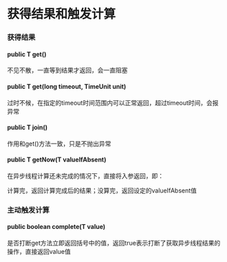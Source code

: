 # 获得结果和触发计算

### 获得结果

#### public T get()

不见不散，一直等到结果才返回，会一直阻塞

#### public T get(long timeout, TimeUnit unit)

过时不候，在指定的timeout时间范围内可以正常返回，超过timeout时间，会报异常

#### public T join()

作用和get()方法一致，只是不抛出异常

#### public T getNow(T valueIfAbsent)

在异步线程计算还未完成的情况下，直接将入参返回，即：

计算完，返回计算完成后的结果；没算完，返回设定的valueIfAbsent值

### 主动触发计算

#### public boolean complete(T value) 

是否打断get方法立即返回括号中的值，返回true表示打断了获取异步线程结果的操作，直接返回value值









